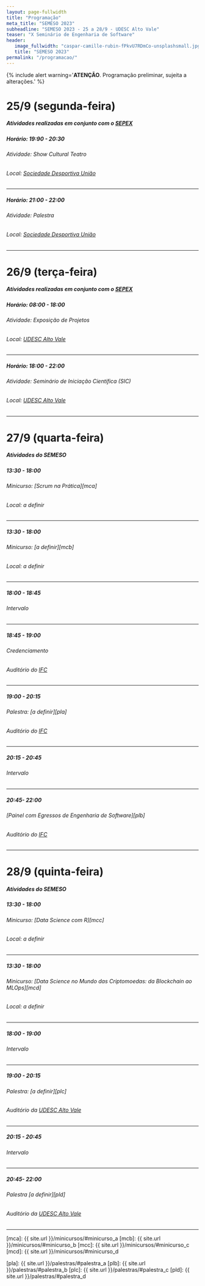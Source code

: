 ```yaml
---
layout: page-fullwidth
title: "Programação"
meta_title: "SEMESO 2023"
subheadline: "SEMESO 2023 - 25 a 28/9 - UDESC Alto Vale"
teaser: "X Seminário de Engenharia de Software"
header:
   image_fullwidth: "caspar-camille-rubin-fPkvU7RDmCo-unsplashsmall.jpg"
   title: "SEMESO 2023"
permalink: "/programacao/"
---
```

{% include alert warning='<strong>ATENÇÃO</strong>. Programação preliminar, sujeita a alterações.' %}

# 25/9 (segunda-feira)
##### Atividades realizadas em conjunto com o [SEPEX][sepex]

##### Horário: 19:90 - 20:30
###### Atividade: Show Cultural Teatro
###### Local: [Sociedade Desportiva União][sdu]
<hr>

##### Horário: 21:00 - 22:00
###### Atividade: Palestra
###### Local: [Sociedade Desportiva União][sdu]
<hr>


# 26/9 (terça-feira)
##### Atividades realizadas em conjunto com o [SEPEX][sepex]

##### Horário: 08:00 - 18:00
###### Atividade: Exposição de Projetos
###### Local: [UDESC Alto Vale][ceavi]
<hr>

##### Horário: 18:00 - 22:00
###### Atividade: Seminário de Iniciação Científica (SIC)
###### Local: [UDESC Alto Vale][ceavi]
<hr>


# 27/9 (quarta-feira)
##### Atividades do SEMESO


##### 13:30 - 18:00
###### Minicurso: [Scrum na Prática][mca]
###### Local: a definir
<hr>

##### 13:30 - 18:00
###### Minicurso: [a definir][mcb]
###### Local: a definir
<hr>


##### 18:00 - 18:45
###### Intervalo
<hr>

##### 18:45 - 19:00
###### Credenciamento
###### Auditório do [IFC][ifc]
<hr>

##### 19:00 - 20:15
###### Palestra: [a definir][pla]
###### Auditório do [IFC][ifc]
<hr>

##### 20:15 - 20:45
###### Intervalo
<hr>

##### 20:45- 22:00
###### [Painel com Egressos de Engenharia de Software][plb]
###### Auditório do [IFC][ifc]
<hr>


# 28/9 (quinta-feira)
##### Atividades do SEMESO

##### 13:30 - 18:00
###### Minicurso: [Data Science com R][mcc]
###### Local: a definir
<hr>

##### 13:30 - 18:00
###### Minicurso: [Data Science no Mundo das Criptomoedas: da Blockchain ao MLOps][mcd]
###### Local: a definir
<hr>

##### 18:00 - 19:00
###### Intervalo
<hr>

##### 19:00 - 20:15
###### Palestra: [a definir][plc]
###### Auditório da [UDESC Alto Vale][ceavi]
<hr>

##### 20:15 - 20:45
###### Intervalo
<hr>

##### 20:45- 22:00
###### Palestra [a definir][pld]
###### Auditório da [UDESC Alto Vale][ceavi]
<hr>
<!-- 
# 29/9 (sexta-feira)
##### Atividades realizadas em conjunto com o [SEPEX][sepex]

##### Horário: a definir
###### Atividade: a definir
###### Local: a definir
<hr> -->



[sepex]: https://www.udesc.br/ceavi/sepex
[sdu]: https://goo.gl/maps/gXFBRgXUzemKz5EN9
[ceavi]: https://goo.gl/maps/SxDUc5Tw4X2HUoNQ9
[ifc]: https://goo.gl/maps/oL7FKLM7q1NbxwDW6
<!-- links dos minicursos -->
 [mca]: {{ site.url }}/minicursos/#minicurso_a
 [mcb]: {{ site.url }}/minicursos/#minicurso_b
 [mcc]: {{ site.url }}/minicursos/#minicurso_c
 [mcd]: {{ site.url }}/minicursos/#minicurso_d
<!-- links das palestras -->
 [pla]: {{ site.url }}/palestras/#palestra_a
 [plb]: {{ site.url }}/palestras/#palestra_b
 [plc]: {{ site.url }}/palestras/#palestra_c
 [pld]: {{ site.url }}/palestras/#palestra_d
 